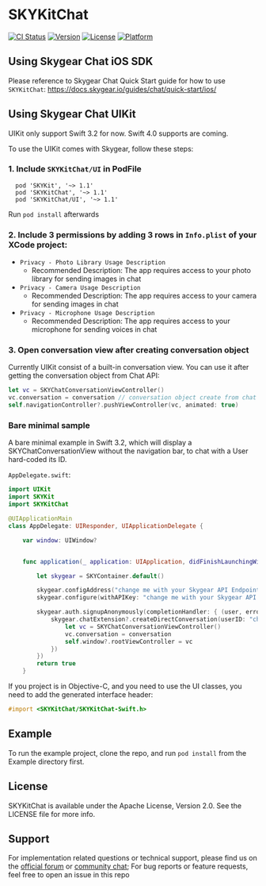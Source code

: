 # SKYKitChat

[![CI Status](https://img.shields.io/travis/SkygearIO/chat-SDK-iOS.svg?style=flat)](https://travis-ci.org/SkygearIO/chat-SDK-iOS)
[![Version](https://img.shields.io/cocoapods/v/SKYKitChat.svg?style=flat)](http://cocoapods.org/pods/SKYKitChat)
[![License](https://img.shields.io/cocoapods/l/SKYKitChat.svg?style=flat)](http://cocoapods.org/pods/SKYKitChat)
[![Platform](https://img.shields.io/cocoapods/p/SKYKitChat.svg?style=flat)](http://cocoapods.org/pods/SKYKitChat)


## Using Skygear Chat iOS SDK

Please reference to Skygear Chat Quick Start guide for how to use `SKYKitChat`: https://docs.skygear.io/guides/chat/quick-start/ios/

## Using Skygear Chat UIKit

UIKit only support Swift 3.2 for now. Swift 4.0 supports are coming.

To use the UIKit comes with Skygear, follow these steps:

### 1. Include `SKYKitChat/UI` in PodFile

```
  pod 'SKYKit', '~> 1.1'
  pod 'SKYKitChat', '~> 1.1'
  pod 'SKYKitChat/UI', '~> 1.1'
```

Run `pod install` afterwards

### 2. Include 3 permissions by adding 3 rows in `Info.plist` of your XCode project:

* `Privacy - Photo Library Usage Description`
  * Recommended Description: The app requires access to your photo library for sending images in chat
* `Privacy - Camera Usage Description`
  * Recommended Description: The app requires access to your camera for sending images in chat
* `Privacy - Microphone Usage Description`
  * Recommended Description: The app requires access to your microphone for sending voices in chat

### 3. Open conversation view after creating conversation object

Currently UIKit consist of a built-in conversation view. You can use it after getting the
conversation object from Chat API:

```swift
let vc = SKYChatConversationViewController()
vc.conversation = conversation // conversation object create from chat sdk
self.navigationController?.pushViewController(vc, animated: true)
```

### Bare minimal sample
A bare minimal example in Swift 3.2, which will display a SKYChatConversationView without the
navigation bar, to chat with a User hard-coded its ID.

`AppDelegate.swift`:

```swift
import UIKit
import SKYKit
import SKYKitChat

@UIApplicationMain
class AppDelegate: UIResponder, UIApplicationDelegate {

    var window: UIWindow?


    func application(_ application: UIApplication, didFinishLaunchingWithOptions launchOptions: [UIApplicationLaunchOptionsKey: Any]?) -> Bool {

        let skygear = SKYContainer.default()

        skygear.configAddress("change me with your Skygear API Endpoint")
        skygear.configure(withAPIKey: "change me with your Skygear API Key")

        skygear.auth.signupAnonymously(completionHandler: { (user, error) in
            skygear.chatExtension?.createDirectConversation(userID: "change me with a user ID in your app", title: "Test Group", metadata: nil, completion: { (conversation, error) in
                let vc = SKYChatConversationViewController()
                vc.conversation = conversation
                self.window?.rootViewController = vc
            })
        })
        return true
    }
```

If you project is in Objective-C, and you need to use the UI classes, you need
to add the generated interface header:

```objective-c
#import <SKYKitChat/SKYKitChat-Swift.h>
```

## Example

To run the example project, clone the repo, and run `pod install` from the Example directory first.

## License

SKYKitChat is available under the Apache License, Version 2.0. See the LICENSE file for more info.

## Support

For implementation related questions or technical support, please find us on the [official forum](https://discuss.skygear.io) or [community chat](https://slack.skygear.io); For bug reports or feature requests, feel free to open an issue in this repo
